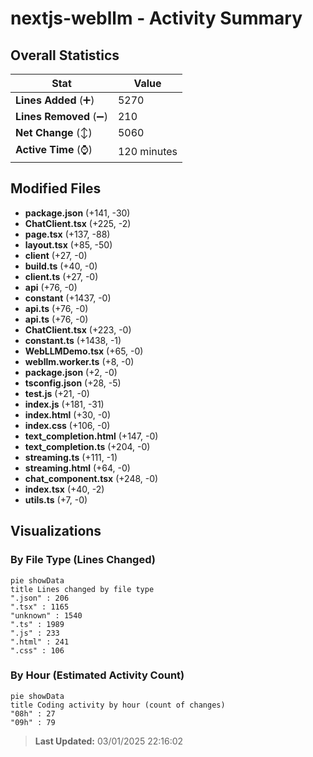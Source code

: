 # nextjs-webllm - Activity Summary 

## Overall Statistics

| Stat                   | Value                                                             |
| ---------------------- | ----------------------------------------------------------------- |
| **Lines Added** (➕)   | 5270                                          |
| **Lines Removed** (➖) | 210                                        |
| **Net Change** (↕)    | 5060                |
| **Active Time** (⌚)   | 120 minutes |


## Modified Files
- **package.json** (+141, -30)
- **ChatClient.tsx** (+225, -2)
- **page.tsx** (+137, -88)
- **layout.tsx** (+85, -50)
- **client** (+27, -0)
- **build.ts** (+40, -0)
- **client.ts** (+27, -0)
- **api** (+76, -0)
- **constant** (+1437, -0)
- **api.ts** (+76, -0)
- **api.ts** (+76, -0)
- **ChatClient.tsx** (+223, -0)
- **constant.ts** (+1438, -1)
- **WebLLMDemo.tsx** (+65, -0)
- **webllm.worker.ts** (+8, -0)
- **package.json** (+2, -0)
- **tsconfig.json** (+28, -5)
- **test.js** (+21, -0)
- **index.js** (+181, -31)
- **index.html** (+30, -0)
- **index.css** (+106, -0)
- **text_completion.html** (+147, -0)
- **text_completion.ts** (+204, -0)
- **streaming.ts** (+111, -1)
- **streaming.html** (+64, -0)
- **chat_component.tsx** (+248, -0)
- **index.tsx** (+40, -2)
- **utils.ts** (+7, -0)

## Visualizations

### By File Type (Lines Changed)

```mermaid
pie showData
title Lines changed by file type
".json" : 206
".tsx" : 1165
"unknown" : 1540
".ts" : 1989
".js" : 233
".html" : 241
".css" : 106
```

### By Hour (Estimated Activity Count)

```mermaid
pie showData
title Coding activity by hour (count of changes)
"08h" : 27
"09h" : 79
```


> **Last Updated:** 03/01/2025 22:16:02